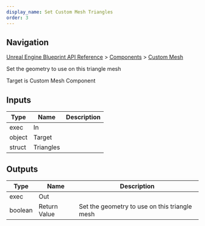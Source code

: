 ```yaml
---
display_name: Set Custom Mesh Triangles
order: 3
---
```

## Navigation

[Unreal Engine Blueprint API Reference](https://dev.epicgames.com/documentation/en-us/unreal-engine/BlueprintAPI) > [Components](https://dev.epicgames.com/documentation/en-us/unreal-engine/BlueprintAPI/Components) > [Custom Mesh](https://dev.epicgames.com/documentation/en-us/unreal-engine/BlueprintAPI/Components/CustomMesh)

Set the geometry to use on this triangle mesh

Target is Custom Mesh Component

## Inputs

| Type | Name | Description |
| --- | --- | --- |
| exec | In |  |
| object | Target |  |
| struct | Triangles |  |

## Outputs

| Type | Name | Description |
| --- | --- | --- |
| exec | Out |  |
| boolean | Return Value | Set the geometry to use on this triangle mesh |
